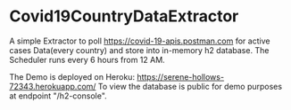 # Covid19CountryDataExtractor

A simple Extractor to poll https://covid-19-apis.postman.com for active cases Data(every country) and store into in-memory h2 database.
The Scheduler runs every 6 hours from 12 AM.

The Demo is deployed on Heroku: https://serene-hollows-72343.herokuapp.com/
To view the database is public for demo purposes at endpoint "/h2-console".
